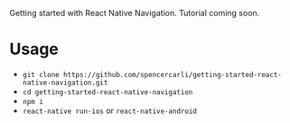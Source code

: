 Getting started with React Native Navigation. Tutorial coming soon.

# Usage
- `git clone https://github.com/spencercarli/getting-started-react-native-navigation.git`
- `cd getting-started-react-native-navigation`
- `npm i`
- `react-native run-ios` or `react-native-android`
